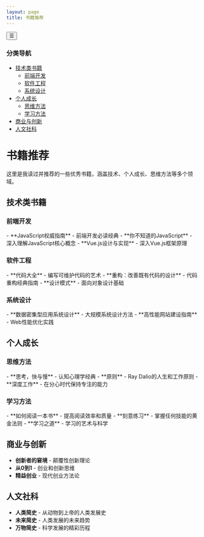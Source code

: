 ```yaml
---
layout: page
title: 书籍推荐
---
```


<div class="books-page-container">
  <!-- Mobile Sidebar Overlay -->
  <div class="mobile-sidebar-overlay" id="sidebarOverlay"></div>
  
  <!-- Mobile Sidebar Toggle Button -->
  <button class="mobile-sidebar-toggle" id="sidebarToggle" aria-label="切换导航菜单">
    <span id="toggleIcon">☰</span>
  </button>
  
  <aside class="books-sidebar" id="sidebar">
    <nav class="sidebar-nav">
      <h3 class="sidebar-title">分类导航</h3>
      <ul class="category-list">
        <li><a href="#technical-books" class="category-link">技术类书籍</a>
          <ul class="subcategory-list">
            <li><a href="#frontend-dev">前端开发</a></li>
            <li><a href="#software-eng">软件工程</a></li>
            <li><a href="#system-design">系统设计</a></li>
          </ul>
        </li>
        <li><a href="#personal-growth" class="category-link">个人成长</a>
          <ul class="subcategory-list">
            <li><a href="#thinking-methods">思维方法</a></li>
            <li><a href="#learning-methods">学习方法</a></li>
          </ul>
        </li>
        <li><a href="#business-innovation" class="category-link">商业与创新</a></li>
        <li><a href="#humanities" class="category-link">人文社科</a></li>
      </ul>
    </nav>
  </aside>
  
  <main class="books-content">
    <h1>书籍推荐</h1>
    <p class="books-intro">这里是我读过并推荐的一些优秀书籍，涵盖技术、个人成长、思维方法等多个领域。</p>

<section id="technical-books">
<h2>技术类书籍</h2>

<div id="frontend-dev">
<h3>前端开发</h3>
- **JavaScript权威指南** - 前端开发必读经典
- **你不知道的JavaScript** - 深入理解JavaScript核心概念
- **Vue.js设计与实现** - 深入Vue.js框架原理

</div>

<div id="software-eng">
<h3>软件工程</h3>
- **代码大全** - 编写可维护代码的艺术
- **重构：改善既有代码的设计** - 代码重构经典指南
- **设计模式** - 面向对象设计基础

</div>

<div id="system-design">
<h3>系统设计</h3>
- **数据密集型应用系统设计** - 大规模系统设计方法
- **高性能网站建设指南** - Web性能优化实践

</div>
</section>

<section id="personal-growth">
<h2>个人成长</h2>

<div id="thinking-methods">
<h3>思维方法</h3>
- **思考，快与慢** - 认知心理学经典
- **原则** - Ray Dalio的人生和工作原则
- **深度工作** - 在分心时代保持专注的能力

</div>

<div id="learning-methods">
<h3>学习方法</h3>
- **如何阅读一本书** - 提高阅读效率和质量
- **刻意练习** - 掌握任何技能的黄金法则
- **学习之道** - 学习的艺术与科学

</div>
</section>

<section id="business-innovation">
<h2>商业与创新</h2>

- **创新者的窘境** - 颠覆性创新理论
- **从0到1** - 创业和创新思维
- **精益创业** - 现代创业方法论

</section>

<section id="humanities">
<h2>人文社科</h2>

- **人类简史** - 从动物到上帝的人类发展史
- **未来简史** - 人类发展的未来趋势
- **万物简史** - 科学发展的精彩历程

</section>
  </main>
</div>

<script>
(function() {
  // Only run on client side
  if (typeof window === 'undefined') return;
  
  function initSidebar() {
    const sidebarToggle = document.getElementById('sidebarToggle');
    const sidebar = document.getElementById('sidebar');
    const overlay = document.getElementById('sidebarOverlay');
    const toggleIcon = document.getElementById('toggleIcon');
    
    if (!sidebarToggle || !sidebar || !overlay || !toggleIcon) {
      console.log('Sidebar elements not found, retrying...');
      setTimeout(initSidebar, 100);
      return;
    }
    
    console.log('Sidebar elements found, initializing...');
  
    function toggleSidebar() {
      const isActive = sidebar.classList.contains('active');
      
      if (isActive) {
        // Close sidebar
        sidebar.classList.remove('active');
        overlay.classList.remove('active');
        sidebarToggle.classList.remove('active');
        toggleIcon.textContent = '☰';
        document.body.style.overflow = '';
      } else {
        // Open sidebar
        sidebar.classList.add('active');
        overlay.classList.add('active');
        sidebarToggle.classList.add('active');
        toggleIcon.textContent = '✕';
        document.body.style.overflow = 'hidden';
      }
    }
    
    // Toggle button click
    sidebarToggle.addEventListener('click', toggleSidebar);
  
    // Overlay click to close
    overlay.addEventListener('click', function() {
      if (sidebar.classList.contains('active')) {
        toggleSidebar();
      }
    });
    
    // Close sidebar when clicking on links
    sidebar.addEventListener('click', function(e) {
      if (e.target.tagName === 'A') {
        setTimeout(toggleSidebar, 150);
      }
    });
    
    // Handle escape key
    document.addEventListener('keydown', function(e) {
      if (e.key === 'Escape' && sidebar.classList.contains('active')) {
        toggleSidebar();
      }
    });
    
    // Handle window resize
    window.addEventListener('resize', function() {
      if (window.innerWidth > 1024 && sidebar.classList.contains('active')) {
        sidebar.classList.remove('active');
        overlay.classList.remove('active');
        sidebarToggle.classList.remove('active');
        toggleIcon.textContent = '☰';
        document.body.style.overflow = '';
      }
    });
  }
  
  // Start initialization
  if (document.readyState === 'loading') {
    document.addEventListener('DOMContentLoaded', initSidebar);
  } else {
    initSidebar();
  }
})();
</script>